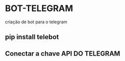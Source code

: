 # BOT-TELEGRAM
criação de bot para o telegram

## pip install telebot
## Conectar a chave API DO TELEGRAM